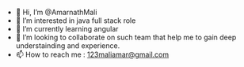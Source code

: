 - 👋 Hi, I’m @AmarnathMali
- 👀 I’m interested in java full stack role
- 🌱 I’m currently learning angular
- 💞️ I’m looking to collaborate on such team that help me to gain deep understainding and experience.
- 📫 How to reach me : 123maliamar@gmail.com

<!---
AmarnathMali/AmarnathMali is a ✨ special ✨ repository because its `README.md` (this file) appears on your GitHub profile.
You can click the Preview link to take a look at your changes.
--->
